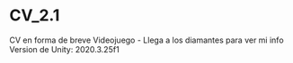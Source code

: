 # CV_2.1
CV en forma de breve Videojuego - Llega a los diamantes para ver mi info
Version de Unity: 2020.3.25f1 

